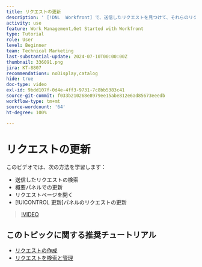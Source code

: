 ```yaml
---
title: リクエストの更新
description: ' [!DNL  Workfront] で、送信したリクエストを見つけて、それらのリクエストを更新する方法を説明します。'
activity: use
feature: Work Management,Get Started with Workfront
type: Tutorial
role: User
level: Beginner
team: Technical Marketing
last-substantial-update: 2024-07-10T00:00:00Z
thumbnail: 336091.png
jira: KT-8807
recommendations: noDisplay,catalog
hide: true
doc-type: video
exl-id: 9bdd107f-0d4e-4ff3-9731-7c8bb5383c41
source-git-commit: f033b210268e8979ee15abe812e6ad85673eeedb
workflow-type: tm+mt
source-wordcount: '64'
ht-degree: 100%

---
```


# リクエストの更新

このビデオでは、次の方法を学習します：

* 送信したリクエストの検索
* 概要パネルでの更新
* リクエストページを開く
* [!UICONTROL 更新]パネルのリクエストの更新

>[!VIDEO](https://video.tv.adobe.com/v/336091/?quality=12&learn=on)

## このトピックに関する推奨チュートリアル

* [リクエストの作成](/help/manage-work/issues-requests/make-a-request.md)
* [リクエストを検索と管理](/help/manage-work/issues-requests/find-requests.md)
